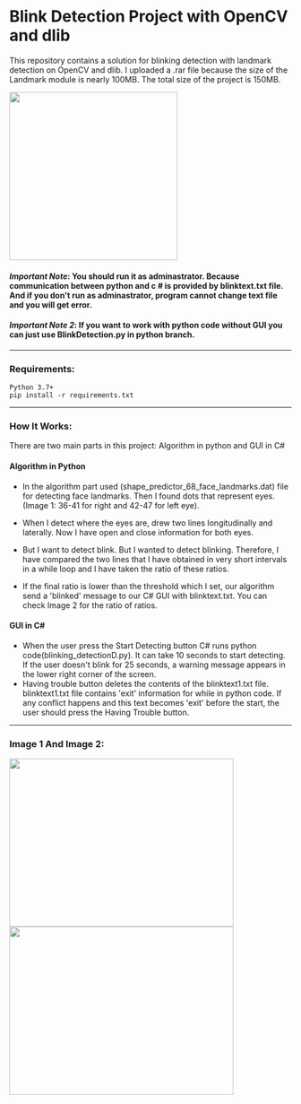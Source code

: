 # Blink Detection Project with OpenCV and dlib

This repository contains a solution for blinking detection with landmark detection on OpenCV and dlib. I uploaded a .rar file because the size of the Landmark module is nearly 100MB. The total size of the project is 150MB.

<img src="https://i.hizliresim.com/Fjq2fE.png" data-canonical-src="https://i.hizliresim.com/Fjq2fE.png" width="300" height="300" />


#### _Important Note_: You should run it as adminastrator. Because communication between python and c # is provided by blinktext.txt file. And if you don't run as adminastrator, program cannot change text file and you will get error. 

#### _Important Note 2_: If you want to work with python code without GUI you can just use BlinkDetection.py in python branch.

--- 

### Requirements:

```
Python 3.7+
pip install -r requirements.txt
```

--- 

### How It Works:

There are two main parts in this project: Algorithm in python and GUI in C#

#### Algorithm in Python

- In the algorithm part used (shape_predictor_68_face_landmarks.dat) file for detecting face landmarks. Then I found dots that represent eyes. (Image 1: 36-41 for right and 42-47 for left eye).

- When I detect where the eyes are, drew two lines longitudinally and laterally. Now I have open and close information for both eyes.

- But I want to detect blink. But I wanted to detect blinking. Therefore, I have compared the two lines that I have obtained in very short intervals in a while loop and I have taken the ratio of these ratios. 

- If the final ratio is lower than the threshold which I set, our algorithm send a 'blinked' message to our C# GUI with blinktext.txt. You can check Image 2 for the ratio of ratios. 

#### GUI in C#

- When the user press the Start Detecting button C# runs python code(blinking_detectionD.py). It can take 10 seconds to start detecting. If the user doesn't blink for 25 seconds, a warning message appears in the lower right corner of the screen.
- Having trouble button deletes the contents of the blinktext1.txt file. blinktext1.txt file contains 'exit' information for while in python code. If any conflict happens and this text becomes 'exit' before the start, the user should press the Having Trouble button.

--- 

### Image 1 And Image 2:



<p float="left"   >
<img src="https://i.hizliresim.com/rwnVIG.png" data-canonical-src="https://i.hizliresim.com/rwnVIG.png" width="400" height="300"  />
<img src="https://i.hizliresim.com/fozbNX.png" data-canonical-src="https://i.hizliresim.com/fozbNX.png" width="400" height="300" />
</p>







 
